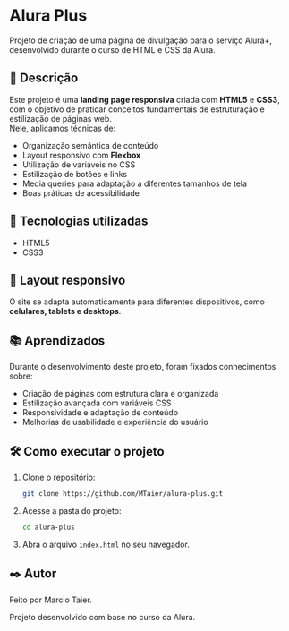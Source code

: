 # Alura Plus

Projeto de criação de uma página de divulgação para o serviço Alura+, desenvolvido durante o curso de HTML e CSS da Alura.

## 📄 Descrição

Este projeto é uma **landing page responsiva** criada com **HTML5** e **CSS3**, com o objetivo de praticar conceitos fundamentais de estruturação e estilização de páginas web.  
Nele, aplicamos técnicas de:

- Organização semântica de conteúdo
- Layout responsivo com **Flexbox**
- Utilização de variáveis no CSS
- Estilização de botões e links
- Media queries para adaptação a diferentes tamanhos de tela
- Boas práticas de acessibilidade

## 🚀 Tecnologias utilizadas

- HTML5
- CSS3

## 📱 Layout responsivo

O site se adapta automaticamente para diferentes dispositivos, como **celulares, tablets e desktops**.

## 📚 Aprendizados

Durante o desenvolvimento deste projeto, foram fixados conhecimentos sobre:

- Criação de páginas com estrutura clara e organizada
- Estilização avançada com variáveis CSS
- Responsividade e adaptação de conteúdo
- Melhorias de usabilidade e experiência do usuário

## 🛠️ Como executar o projeto

1. Clone o repositório:

   ```bash
   git clone https://github.com/MTaier/alura-plus.git

2. Acesse a pasta do projeto:
   
   ```bash
   cd alura-plus

3. Abra o arquivo `index.html` no seu navegador.

## ✒️ Autor

Feito por Marcio Taier.

Projeto desenvolvido com base no curso da Alura.

